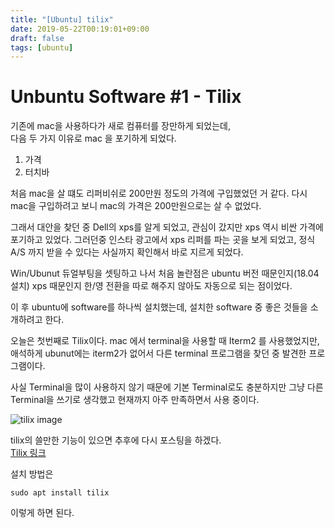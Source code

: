 ```yaml
---
title: "[Ubuntu] tilix"
date: 2019-05-22T00:19:01+09:00
draft: false
tags: [ubuntu]
---
```

# Unbuntu Software #1 - Tilix

기존에 mac을 사용하다가 새로 컴퓨터를 장만하게 되었는데,  
다음 두 가지 이유로 mac 을 포기하게 되었다.  
  
1. 가격  
2. 터치바

처음 mac을 살 떄도 리퍼비쉬로 200만원 정도의 가격에 구입했었던 거 같다. 다시 mac을 구입하려고 보니 mac의 가격은 200만원으로는 살 수 없었다.  
  
그래서 대안을 찾던 중 Dell의 xps를 알게 되었고, 관심이 갔지만 xps 역시 비싼 가격에 포기하고 있었다. 그러던중 인스타 광고에서 xps 리퍼를 파는 곳을 보게 되었고,
정식 A/S 까지 받을 수 있다는 사실까지 확인해서 바로 지르게 되었다.   
  
Win/Ubunut 듀얼부팅을 셋팅하고 나서 처음 놀란점은 
ubuntu 버전 때문인지(18.04 설치) xps 때문인지 한/영 전환을 따로 해주지 않아도 자동으로 되는 점이었다.  
  
이 후 ubuntu에 software를 하나씩 설치했는데,
설치한 software 중 좋은 것들을 소개하려고 한다.

오늘은 첫번째로 Tilix이다.
mac 에서 terminal을 사용할 때 Iterm2 를 사용했었지만,
애석하게 ubunut에는 iterm2가 없어서 다른 terminal 프로그램을 찾던 중 발견한 프로그램이다.

사실 Terminal을 많이 사용하지 않기 때문에 기본 Terminal로도 충분하지만 그냥 다른 Terminal을 쓰기로 생각했고 현재까지 아주 만족하면서 사용 중이다.

![tilix image](/tilix.png)

tilix의 쓸만한 기능이 있으면 추후에 다시 포스팅을 하겠다.  
[Tilix 링크](https://gnunn1.github.io/tilix-web/)

설치 방법은 
```shell
sudo apt install tilix
```
이렇게 하면 된다.